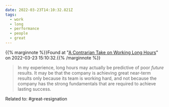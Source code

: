 ```yaml
---
date: 2022-03-23T14:10:32.821Z
tags:
  - work
  - long
  - performance
  - people
  - great
---
```

{{% marginnote %}}Found at "[A Contrarian Take on Working Long Hours](https://allisonpickens.substack.com/p/a-contrarian-take-on-working-long?s=r)" on 2022-03-23 15:10:32.{{% /marginnote %}}

> In my experience, long hours may actually be predictive of poor _future_ results. It may be that the company is achieving great near-term results only because its team is working hard, and not because the company has the strong fundamentals that are required to achieve lasting success.


Related to: #great-resignation 